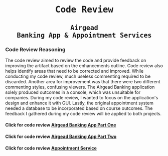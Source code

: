 # <pre align="center">Code Review</pre>

## <pre align="center">Airgead Banking App & Appointment Services</pre>

### Code Review Reasoning

The code review aimed to review the code and provide feedback on improving the artifact based on the enhancements outline. Code review also helps identify areas that need to be corrected and improved. While conducting my code review, much useless commenting required to be discarded. Another area for improvement was that there were two different commenting styles, confusing viewers. The Airgead Banking application solely produced outcomes in a console, which was unsuitable for companies. During my code review, I wanted to focus on the application's design and enhance it with GUI. Lastly, the original appointment system needed a database to be incorporated based on course outcomes. The feedback I gathered during my code review will be applied to both projects.


#### Click for code review [Airgead Banking App Part One](https://youtu.be/2HvVSMEsoPc)
#### Click for code review [Airgead Banking App Part Two](https://youtu.be/YlSjaP9tfO0)
#### Click for code review [Appointment Service](https://youtu.be/aUXfJsRixOU)
